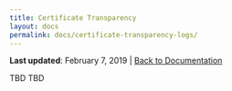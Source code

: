 ```yaml
---
title: Certificate Transparency
layout: docs
permalink: docs/certificate-transparency-logs/
---
```


**Last updated**: February 7, 2019 \| [Back to Documentation]({{site.baseurl}}/docs/)

TBD TBD
